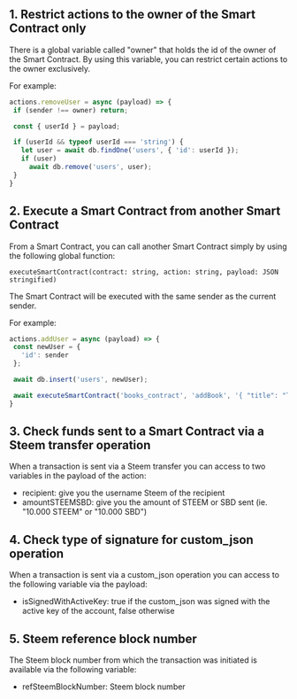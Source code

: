 
## 1.  Restrict actions to the owner of the Smart Contract only
There is a global variable called "owner" that holds the id of the owner of the Smart Contract. By using this variable, you can restrict certain actions to the owner exclusively.

For example:
 ```js
actions.removeUser = async (payload) => {
  if (sender !== owner) return;

  const { userId } = payload;

  if (userId && typeof userId === 'string') {
    let user = await db.findOne('users', { 'id': userId });
    if (user)
      await db.remove('users', user);
  }
}
```



## 2.  Execute a Smart Contract from another Smart Contract
From a Smart Contract, you can call another Smart Contract simply by using the following global function:

`executeSmartContract(contract: string, action: string, payload: JSON stringified)`

The Smart Contract will be executed with the same sender as the current sender.

 For example:
 ```js
actions.addUser = async (payload) => {
  const newUser = {
    'id': sender
  };

  await db.insert('users', newUser);

  await executeSmartContract('books_contract', 'addBook', '{ "title": "The Awesome Book" }')
}
```

## 3.  Check funds sent to a Smart Contract via a Steem transfer operation
When a transaction is sent via a Steem transfer you can access to two variables in the payload of the action:

- recipient: give you the username Steem of the recipient
- amountSTEEMSBD: give you the amount of STEEM or SBD sent (ie. "10.000 STEEM" or "10.000 SBD")

## 4.  Check type of signature for custom_json operation
When a transaction is sent via a custom_json operation you can access to the following variable via the payload:

- isSignedWithActiveKey: true if the custom_json was signed with the active key of the account, false otherwise

## 5.  Steem reference block number
The Steem block number from which the transaction was initiated is available via the following variable:
- refSteemBlockNumber: Steem block number